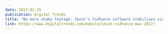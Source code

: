 ```yaml
---
date: 2017-02-25
publication: Digital Trends
title: "No more shaky footage: Imint's Vidhance software stabilizes video in real time"
link: https://www.digitaltrends.com/mobile/imint-vidhance-mwc-2017/
---
```

